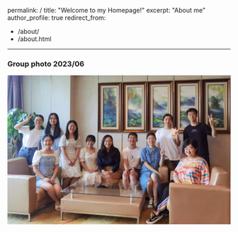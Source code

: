 permalink: /
title: "Welcome to my Homepage!"
excerpt: "About me"
author_profile: true
redirect_from: 
  - /about/
  - /about.html
---

### Group photo 2023/06
![groupphoto](/images/groupphoto1.JPG)
